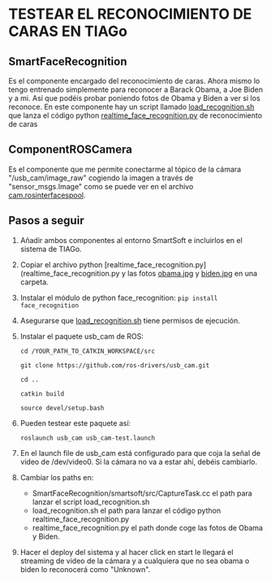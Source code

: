# TESTEAR EL RECONOCIMIENTO DE CARAS EN TIAGo
## SmartFaceRecognition
Es el componente encargado del reconocimiento de caras. Ahora mismo lo tengo entrenado simplemente para reconocer a Barack Obama, a Joe Biden y a mi. Así que podéis probar poniendo fotos de Obama y Biden a ver si los reconoce.
En este componente hay un script llamado [load_recognition.sh](SmartFaceRecognition/smartsoft/src/load_recognition.sh) que lanza el código python [realtime_face_recognition.py](realtime_face_recognition.py) de reconocimiento de caras

## ComponentROSCamera
Es el componente que me permite conectarme al tópico de la cámara "/usb_cam/image_raw" cogiendo la imagen a través de "sensor_msgs.Image" como se puede ver en el archivo [cam.rosinterfacespool](ComponentROSCamera/model/cam.rosinterfacespool).

## Pasos a seguir
1. Añadir ambos componentes al entorno SmartSoft e incluirlos en el sistema de TIAGo.

2. Copiar el archivo python [realtime_face_recognition.py](realtime_face_recognition.py y las fotos [obama.jpg](obama.jpg) y [biden.jpg](biden.jpg) en una carpeta.

3. Instalar el módulo de python face_recognition: `pip install face_recognition`

4. Asegurarse que [load_recognition.sh](SmartFaceRecognition/smartsoft/src/load_recognition.sh) tiene permisos de ejecución.

5. Instalar el paquete usb_cam de ROS:

    `cd /YOUR_PATH_TO_CATKIN_WORKSPACE/src`
    
    `git clone https://github.com/ros-drivers/usb_cam.git`
    
    `cd ..`
    
    `catkin build`
    
    `source devel/setup.bash`
    
6. Pueden testear este paquete así:

    `roslaunch usb_cam usb_cam-test.launch`

7. En el launch file de usb_cam está configurado para que coja la señal de video de /dev/video0. Si la cámara no va a estar ahí, debéis cambiarlo.

8. Cambiar los paths en:
	- SmartFaceRecognition/smartsoft/src/CaptureTask.cc el path para lanzar el script load_recognition.sh
	- load_recognition.sh el path para lanzar el código python realtime_face_recognition.py
	- realtime_face_recognition.py el path donde coge las fotos de Obama y Biden. 
    
9. Hacer el deploy del sistema y al hacer click en start le llegará el streaming de video de la cámara y a cualquiera que no sea obama o biden lo reconocerá como "Unknown".
